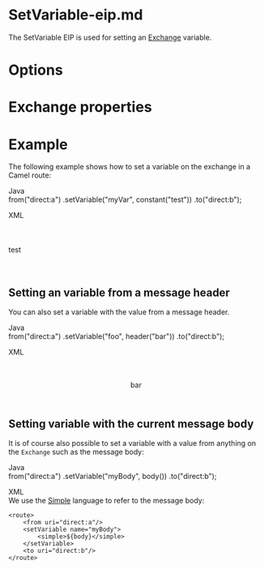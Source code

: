 # SetVariable-eip.md

The SetVariable EIP is used for setting an
[Exchange](#manual:ROOT:exchange.adoc) variable.

# Options

# Exchange properties

# Example

The following example shows how to set a variable on the exchange in a
Camel route:

Java  
from("direct:a")
.setVariable("myVar", constant("test"))
.to("direct:b");

XML  
<route>  
<from uri="direct:a"/>  
<setVariable name="myVar">  
<constant>test</constant>  
</setVariable>  
<to uri="direct:b"/>  
</route>

## Setting an variable from a message header

You can also set a variable with the value from a message header.

Java  
from("direct:a")
.setVariable("foo", header("bar"))
.to("direct:b");

XML  
<route>  
<from uri="direct:a"/>  
<setVariable name="foo">  
<header>bar</header>  
</setVariable>  
<to uri="direct:b"/>  
</route>

## Setting variable with the current message body

It is of course also possible to set a variable with a value from
anything on the `Exchange` such as the message body:

Java  
from("direct:a")
.setVariable("myBody", body())
.to("direct:b");

XML  
We use the [Simple](#components:languages:simple-language.adoc) language
to refer to the message body:

    <route>
        <from uri="direct:a"/>
        <setVariable name="myBody">
            <simple>${body}</simple>
        </setVariable>
        <to uri="direct:b"/>
    </route>
